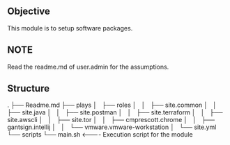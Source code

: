 ## Objective
This module is to setup software packages.

## NOTE
Read the readme.md of user.admin for the assumptions.

## Structure
.
├── Readme.md
├── plays
│   ├── roles
│   │   ├── site.common
│   │   ├── site.java
│   │   ├── site.postman
│   │   ├── site.terraform
│   │   ├── site.awscli
│   │   ├── site.tor
│   │   ├── cmprescott.chrome
│   │   ├── gantsign.intellij
│   │   └── vmware.vmware-workstation
│   └── site.yml
└── scripts
    └── main.sh          <---- Execution script for the module
